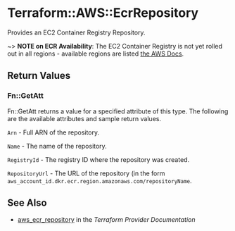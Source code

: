 # Terraform::AWS::EcrRepository

Provides an EC2 Container Registry Repository.

~> **NOTE on ECR Availability**: The EC2 Container Registry is not yet rolled out
in all regions - available regions are listed
[the AWS Docs](https://docs.aws.amazon.com/general/latest/gr/rande.html#ecr_region).

## Return Values

### Fn::GetAtt

Fn::GetAtt returns a value for a specified attribute of this type. The following are the available attributes and sample return values.

`Arn` - Full ARN of the repository.

`Name` - The name of the repository.

`RegistryId` - The registry ID where the repository was created.

`RepositoryUrl` - The URL of the repository (in the form `aws_account_id.dkr.ecr.region.amazonaws.com/repositoryName`.

## See Also

* [aws_ecr_repository](https://www.terraform.io/docs/providers/aws/r/ecr_repository.html) in the _Terraform Provider Documentation_